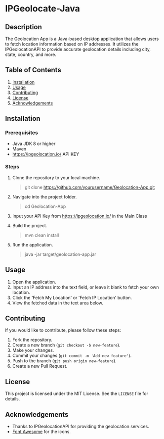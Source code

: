# IPGeolocate-Java

## Description

The Geolocation App is a Java-based desktop application that allows users to fetch location information based on IP addresses. It utilizes the IPGeolocationAPI to provide accurate geolocation details including city, state, country, and more.

## Table of Contents

1. [Installation](#installation)
2. [Usage](#usage)
3. [Contributing](#contributing)
4. [License](#license)
5. [Acknowledgements](#acknowledgements)

## Installation

### Prerequisites

- Java JDK 8 or higher
- Maven
- https://ipgeolocation.io/ API KEY

### Steps

1. Clone the repository to your local machine.
   > git clone https://github.com/yourusername/Geolocation-App.git

2. Navigate into the project folder.
   > cd Geolocation-App

3. Input your API Key from https://ipgeolocation.io/ in the Main Class

4. Build the project.
   > mvn clean install

5. Run the application.
   > java -jar target/geolocation-app.jar

## Usage

1. Open the application.
2. Input an IP address into the text field, or leave it blank to fetch your own location.
3. Click the 'Fetch My Location' or 'Fetch IP Location' button.
4. View the fetched data in the text area below.

## Contributing

If you would like to contribute, please follow these steps:

1. Fork the repository.
2. Create a new branch (`git checkout -b new-feature`).
3. Make your changes.
4. Commit your changes (`git commit -m 'Add new feature'`).
5. Push to the branch (`git push origin new-feature`).
6. Create a new Pull Request.

## License

This project is licensed under the MIT License. See the `LICENSE` file for details.

## Acknowledgements

- Thanks to IPGeolocationAPI for providing the geolocation services.
- [Font Awesome](https://fontawesome.com/) for the icons.

